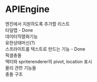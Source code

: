 # APIEngine

엔진에서 지원하도록 추가할 리스트    
타일맵 - Done    
데이터직렬화기능    
유한상태머신(?)    
스프라이트를 텍스트로 만드는 기능 - Done    
픽셀충돌   
액터와 spriterenderer의 pivot, location 표시   
물리 관련 기능들   
충돌 구조   
